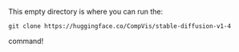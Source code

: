 This empty directory is where you can run the:

```git clone https://huggingface.co/CompVis/stable-diffusion-v1-4```

command!
